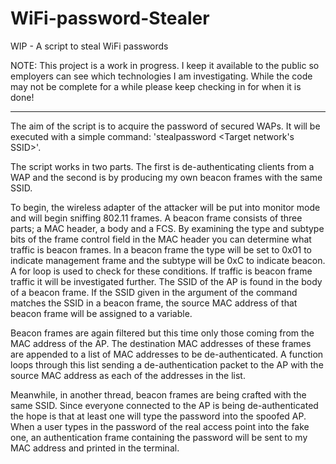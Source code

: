# WiFi-password-Stealer
WIP - A script to steal WiFi passwords


NOTE: This project is a work in progress. I keep it available to the public so employers can see which technologies I am investigating. While the code may not be complete for a while please keep checking in for when it is done!

-----------------------------------------------------------------------------------------

The aim of the script is to acquire the password of secured WAPs. It will be executed with a simple command:
'stealpassword <Target network's SSID>'.

The script works in two parts. The first is de-authenticating clients from a WAP and the second is by producing my own beacon frames with the same SSID.

To begin, the wireless adapter of the attacker will be put into monitor mode and will begin sniffing 802.11 frames. A beacon frame consists of three parts; a MAC header, a body and a FCS. By examining the type and subtype bits of the frame control field in the MAC header you can determine what traffic is beacon frames. In a beacon frame the type will be set to 0x01 to indicate management frame and the subtype will be 0xC to indicate beacon. A for loop is used to check for these conditions. If traffic is beacon frame traffic it will be investigated further. The SSID of the AP is found in the body of a beacon frame. If the SSID given in the argument of the command matches the SSID in a beacon frame, the source MAC address of that beacon frame will be assigned to a variable.

Beacon frames are again filtered but this time only those coming from the MAC address of the AP. The destination MAC addresses of these frames are appended to a list of MAC addresses to be de-authenticated. A function loops through this list sending a de-authentication packet to the AP with the source MAC address as each of the addresses in the list.

Meanwhile, in another thread, beacon frames are being crafted with the same SSID. Since everyone connected to the AP is being de-authenticated the hope is that at least one will type the password into the spoofed AP. When a user types in the password of the real access point into the fake one, an authentication frame containing the password will be sent to my MAC address and printed in the terminal.
